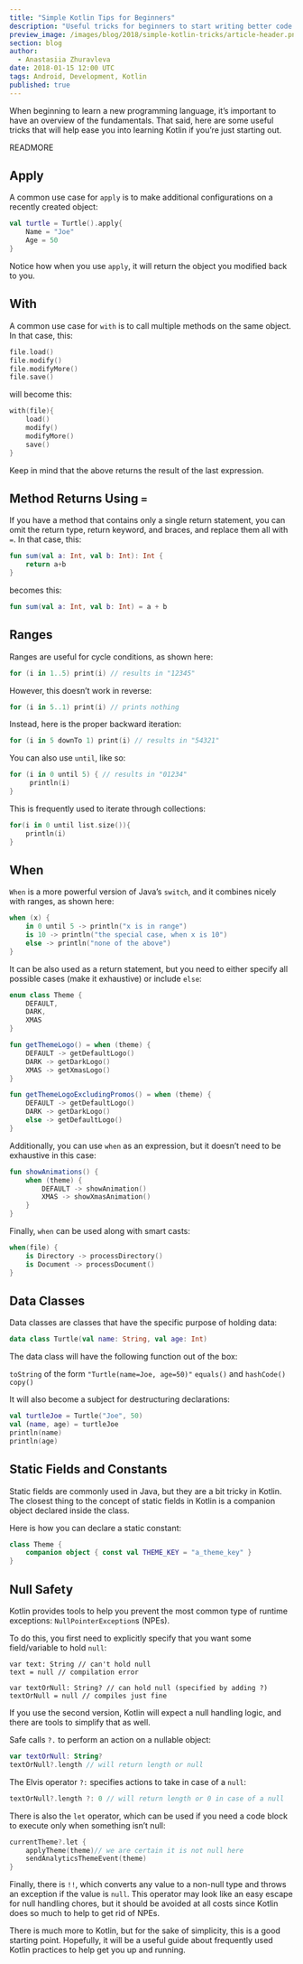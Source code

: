 ```yaml
---
title: "Simple Kotlin Tips for Beginners"
description: "Useful tricks for beginners to start writing better code with Kotlin."
preview_image: /images/blog/2018/simple-kotlin-tricks/article-header.png
section: blog
author:
  - Anastasiia Zhuravleva
date: 2018-01-15 12:00 UTC
tags: Android, Development, Kotlin 
published: true
---
```


When beginning to learn a new programming language, it’s important to have an overview of the fundamentals. That said, here are some useful tricks that will help ease you into learning Kotlin if you’re just starting out.

READMORE    

## Apply

A common use case for `apply` is to make additional configurations on a recently created object:

```kotlin
val turtle = Turtle().apply{
    Name = "Joe"
    Age = 50
}
```

Notice how when you use `apply`, it will return the object you modified back to you.

## With

A common use case for `with` is to call multiple methods on the same object. In that case, this:

```kotlin
file.load()
file.modify()
file.modifyMore()
file.save()
```

will become this:

```kotlin
with(file){
    load()
    modify()
    modifyMore()
    save()
}
```

Keep in mind that the above returns the result of the last expression.

## Method Returns Using `=`

If you have a method that contains only a single return statement, you can omit the return type, return keyword, and braces, and replace them all with `=`. In that case, this:

```kotlin
fun sum(val a: Int, val b: Int): Int {
    return a+b
}
```

becomes this:

```kotlin
fun sum(val a: Int, val b: Int) = a + b
```

## Ranges

Ranges are useful for cycle conditions, as shown here:

```kotlin
for (i in 1..5) print(i) // results in "12345"
```

However, this doesn’t work in reverse:

```kotlin
for (i in 5..1) print(i) // prints nothing
```

Instead, here is the proper backward iteration:

```kotlin
for (i in 5 downTo 1) print(i) // results in "54321"
```

You can also use `until`, like so:

```kotlin
for (i in 0 until 5) { // results in "01234"
     println(i)
}
```

This is frequently used to iterate through collections:

```kotlin
for(i in 0 until list.size()){
    println(i)
}
```

## When

`When` is a more powerful version of Java’s `switch`, and it combines nicely with ranges, as shown here:

```kotlin
when (x) {
    in 0 until 5 -> println("x is in range")
    is 10 -> println("the special case, when x is 10")
    else -> println("none of the above")
}
```

It can be also used as a return statement, but you need to either specify all possible cases (make it exhaustive) or include `else`:

```kotlin
enum class Theme {
    DEFAULT,
    DARK,
    XMAS
}

fun getThemeLogo() = when (theme) {
    DEFAULT -> getDefaultLogo()
    DARK -> getDarkLogo()
    XMAS -> getXmasLogo()
}

fun getThemeLogoExcludingPromos() = when (theme) {
    DEFAULT -> getDefaultLogo()
    DARK -> getDarkLogo()
    else -> getDefaultLogo()
}
```

Additionally, you can use `when` as an expression, but it doesn’t need to be exhaustive in this case:

```kotlin
fun showAnimations() {
    when (theme) {
        DEFAULT -> showAnimation()
        XMAS -> showXmasAnimation()
    }
}
```

Finally, `when` can be used along with smart casts:

```kotlin
when(file) {
    is Directory -> processDirectory()
    is Document -> processDocument()
}
```

## Data Classes

Data classes are classes that have the specific purpose of holding data:

```kotlin
data class Turtle(val name: String, val age: Int)
```

The data class will have the following function out of the box:

`toString` of the form `"Turtle(name=Joe, age=50)"`
`equals()` and `hashCode()`
`copy()`

It will also become a subject for destructuring declarations:

``` kotlin
val turtleJoe = Turtle("Joe", 50)
val (name, age) = turtleJoe
println(name)
println(age)
```

## Static Fields and Constants

Static fields are commonly used in Java, but they are a bit tricky in Kotlin. The closest thing to the concept of static fields in Kotlin is a companion object declared inside the class.

Here is how you can declare a static constant:

```kotlin
class Theme {
    companion object { const val THEME_KEY = "a_theme_key" }
}
```

## Null Safety

Kotlin provides tools to help you prevent the most common type of runtime exceptions: `NullPointerException`s (NPEs).

To do this, you first need to explicitly specify that you want some field/variable to hold `null`:

```
var text: String // can't hold null
text = null // compilation error

var textOrNull: String? // can hold null (specified by adding ?)
textOrNull = null // compiles just fine
```

If you use the second version, Kotlin will expect a null handling logic, and there are tools to simplify that as well.

Safe calls `?.` to perform an action on a nullable object:

```kotlin
var textOrNull: String?
textOrNull?.length // will return length or null
```

The Elvis operator `?:` specifies actions to take in case of a `null`:

```kotlin
textOrNull?.length ?: 0 // will return length or 0 in case of a null
```

There is also the `let` operator, which can be used if you need a code block to execute only when something isn’t null:

```kotlin
currentTheme?.let {
    applyTheme(theme)// we are certain it is not null here
    sendAnalyticsThemeEvent(theme)
}
```

Finally, there is `!!`, which converts any value to a non-null type and throws an exception if the value is `null`. This operator may look like an easy escape for null handling chores, but it should be avoided at all costs since Kotlin does so much to help to get rid of NPEs.

There is much more to Kotlin, but for the sake of simplicity, this is a good starting point. Hopefully, it will be a useful guide about frequently used Kotlin practices to help get you up and running.
